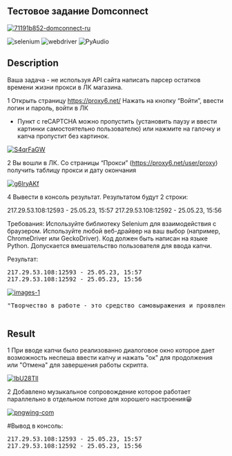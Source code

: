 ## Тестовое задание Domconnect


<p align="left">
     <a href="https://imgbb.com/"><img src="https://i.ibb.co/vPwqFFf/71191b852-domconnect-ru.png" alt="71191b852-domconnect-ru" border="0"></a>
</p>

<p align="left">
   <img src="https://img.shields.io/badge/selenium-4.9.1-blueviolet" alt="selenium" >
   <img src="https://img.shields.io/badge/webdriver-3.8.6-blue" alt="webdriver">
   <img src="https://img.shields.io/badge/PyAudio-0.2.13-orange" alt="PyAudio">
</p>

## Description

Ваша задача - не используя API сайта написать парсер остатков времени жизни прокси в ЛК магазина. 

1 Открыть страницу https://proxy6.net/
Нажать на кнопку “Войти”, ввести логин и пароль, войти в ЛК
* Пункт с  reCAPTCHA можно пропустить  (установить паузу и ввести картинки самостоятельно пользователю) или нажмите на галочку и капча пропустит без картинок. 

<p align="left">
     <a href="https://imgbb.com/"><img src="https://i.ibb.co/jWwQWt4/S4qrFaGW.jpg" alt="S4qrFaGW" border="0"></a>
</p>

2 Вы вошли в ЛК. Со страницы “Прокси” (https://proxy6.net/user/proxy) получить таблицу прокси и дату окончания

<p align="left">
     <a href="https://imgbb.com/"><img src="https://i.ibb.co/RhxKwKp/g6IryAKf.jpg" alt="g6IryAKf" border="0"></a>
</p>

4 Вывести в консоль результат. Результатом будут 2 строки:

217.29.53.108:12593 - 25.05.23, 15:57
217.29.53.108:12592 - 25.05.23, 15:56


Требования:
Используйте библиотеку Selenium для взаимодействия с браузером.
Используйте любой веб-драйвер на ваш выбор (например, ChromeDriver или GeckoDriver).
Код должен быть написан на языке Python.
Допускается вмешательство пользователя для ввода капчи.

Результат:

<pre>
<span class="key">217.29.53.108:12593 - 25.05.23, 15:57</span>
<span class="key">217.29.53.108:12592 - 25.05.23, 15:56</span>
</pre>


<p align="left">
     <a href="https://imgbb.com/"><img src="https://i.ibb.co/rkybMjt/images-1.jpg" alt="images-1" border="0"></a>  
</p>
<pre>
<span class="key">"Творчество в работе - это средство самовыражения и проявления своей уникальности."</span>

</pre>

## Result

1 При вводе капчи было реализованно диалоговое окно которое дает возможность
неспеша ввести капчу и нажать "ок" для продолжения или "Отмена" для завершения работы скрипта.

<p align="left">
     <a href="https://ibb.co/J7Djfmd"><img src="https://i.ibb.co/vP047VB/IbU28TIl.jpg" alt="IbU28TIl" border="0"></a>
</p>


2 Добавлено музыкальное сопровождение которое работает параллельно в отдельном потоке для хорошего настроения😀

<p align="left">
     <a href="https://ibb.co/cbjLJf2"><img src="https://i.ibb.co/cbjLJf2/pngwing-com.png" alt="pngwing-com" border="0"></a>
</p>

#Вывод в консоль:

<pre>
<span class="key">217.29.53.108:12593 - 25.05.23, 15:57</span>
<span class="key">217.29.53.108:12592 - 25.05.23, 15:56</span>
</pre>
